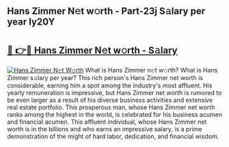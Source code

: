 ## Hans Zimmer N𝚎t w𝚘rth - Part-23j S𝚊lary per year Iy20Y

# <h2><a href="http://gc00s2.nevu.top/?p=Hans+Zimmer">🔗 👉🔴 Hans Zimmer N𝚎t w𝚘rth - S𝚊lary</a></h2>

[![Hans Zimmer N𝚎t W𝚘rth](https://i.imgur.com/EBH3L9S.jpeg)](http://gc00s2.nevu.top/?p=Hans+Zimmer)
What is Hans Zimmer n𝚎t w𝚘rth? What is Hans Zimmer s𝚊lary per year?
This rich person's Hans Zimmer net worth is considerable, earning him a spot among the industry's most affluent. His yearly remuneration is impressive, but Hans Zimmer net worth is rumored to be even larger as a result of his diverse business activities and extensive real estate portfolio. This prosperous man, whose Hans Zimmer net worth ranks among the highest in the world, is celebrated for his business acumen and financial acumen. This affluent individual, whose Hans Zimmer net worth is in the billions and who earns an impressive salary, is a prime demonstration of the might of hard labor, dedication, and financial wisdom.
